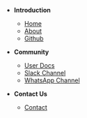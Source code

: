 
- **Introduction**
    - [Home](README.md)
    - [About](Docs/About%20Rapid%20Response.md)
    - [Github](https://github.com/Rapid-Response/rapid-response-docs)

- **Community**
  - [User Docs](/Docs/User%20Docs.md)
  - [Slack Channel]()
  - [WhatsApp Channel]()

- **Contact Us**
  - [Contact]()